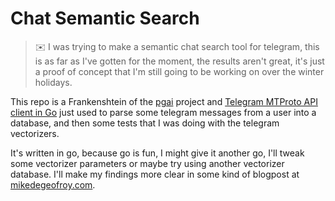 # Chat Semantic Search

> ✉️ I was trying to make  a semantic chat search tool for telegram, this is as far as I've gotten for the moment, the results aren't great, it's just a proof of concept that I'm still going to be working on over the winter holidays.

This repo is a Frankenshtein of the [pgai](https://github.com/timescale/pgai) project and [Telegram MTProto API client in Go](https://github.com/gotd/td) just used to parse some telegram messages from a user into a database, and then some tests that I was doing with the telegram vectorizers.

It's written in go, because go is fun, I might give it another go, I'll tweak some vectorizer parameters or maybe try using another vectorizer database. I'll make my findings more clear in some kind of blogpost at [mikedegeofroy.com](https://mikedegeofroy.com).
